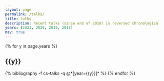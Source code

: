 ```yaml
---
layout: page
permalink: /talks/
title: talks
description: Recent talks (since end of 2018) in reversed chronological order.
years: [2021, 2020, 2019, 2018]
nav: true
---
```


<div class="publications">

{% for y in page.years %}
  <h2 class="year">{{y}}</h2>
  {% bibliography -f cs-talks -q @*[year={{y}}]* %}
{% endfor %}

</div>